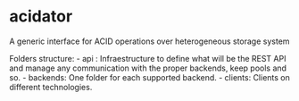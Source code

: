 acidator
========

A generic interface for ACID operations over heterogeneous storage system

Folders structure:
    - api : Infraestructure to define what will be the REST API and manage any 
    communication with the proper backends, keep pools and so. 
    - backends: One folder for each supported backend.
    - clients: Clients on different technologies.
    
